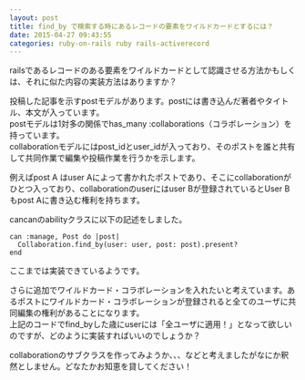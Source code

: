 ```yaml
---
layout: post
title: find_by で検索する時にあるレコードの要素をワイルドカードとするには？
date: 2015-04-27 09:43:55
categories: ruby-on-rails ruby rails-activerecord
---
```

<!-- {% raw %} -->
<p>railsであるレコードのある要素をワイルドカードとして認識させる方法かもしくは、それに似た内容の実装方法はありますか？</p>

<p>投稿した記事を示すpostモデルがあります。postには書き込んだ著者やタイトル、本文が入っています。<br>
postモデルは1対多の関係でhas_many :collaborations（コラボレーション）を持っています。<br>
collaborationモデルにはpost_idとuser_idが入っており、そのポストを誰と共有して共同作業で編集や投稿作業を行うかを示します。</p>

<p>例えばpost A はuser Aによって書かれたポストであり、そこにcollaborationがひとつ入っており、collaborationのuserにはuser Bが登録されているとUser Bもpost Aに書き込む権利を持ちます。</p>

<p>cancanのabilityクラスに以下の記述をしました。</p>

<pre><code>can :manage, Post do |post|
  Collaboration.find_by(user: user, post: post).present?
end
</code></pre>

<p>ここまでは実装できているようです。</p>

<p>さらに追加でワイルドカード・コラボレーションを入れたいと考えています。あるポストにワイルドカード・コラボレーションが登録されると全てのユーザに共同編集の権利があることになります。<br>
上記のコードでfind_byした歳にuserには「全ユーザに適用！」となって欲しいのですが、どのように実装すればいいのでしょうか？</p>

<p>collaborationのサブクラスを作ってみようか、、、などと考えましたがなにか釈然としません。どなたかお知恵を貸してください！</p>
<!-- {% endraw %} -->
